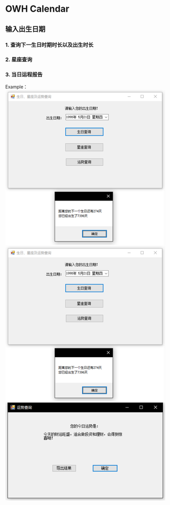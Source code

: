 # OWH Calendar
## 输入出生日期
### 1. 查询下一生日时期时长以及出生时长
### 2. 星座查询
### 3. 当日运程报告
Example：![示例](生日查询与星座运势\ex\生日.png "生日信息")
![示例](生日查询与星座运势\ex\生日.png "星座查询")
![示例](生日查询与星座运势\ex\运势.png "运势推测")